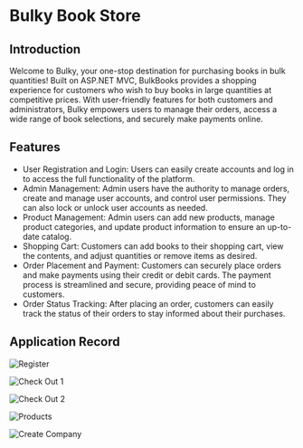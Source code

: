 # Bulky Book Store


## Introduction

Welcome to Bulky, your one-stop destination for purchasing books in bulk quantities! Built on ASP.NET MVC, BulkBooks provides a shopping experience for customers who wish to
buy books in large quantities at competitive prices. With user-friendly features for both customers and administrators, Bulky empowers users to manage their orders, access a wide 
range of book selections, and securely make payments online.

## Features

- User Registration and Login: Users can easily create accounts and log in to access the full functionality of the platform.
- Admin Management: Admin users have the authority to manage orders, create and manage user accounts, and control user permissions. They can also lock or unlock user accounts as needed.
- Product Management: Admin users can add new products, manage product categories, and update product information to ensure an up-to-date catalog.
- Shopping Cart: Customers can add books to their shopping cart, view the contents, and adjust quantities or remove items as desired.
- Order Placement and Payment: Customers can securely place orders and make payments using their credit or debit cards. The payment process is streamlined and secure, providing peace of mind to customers.
- Order Status Tracking: After placing an order, customers can easily track the status of their orders to stay informed about their purchases.

## Application Record


![Register](https://github.com/ameen226/Bulky_MVC/assets/56795675/b779c7fd-6e31-4bfe-8d66-4402806f22cf)

![Check Out 1](https://github.com/ameen226/Bulky_MVC/assets/56795675/04758d31-083c-4de6-a375-746b0f8c9690)

![Check Out 2](https://github.com/ameen226/Bulky_MVC/assets/56795675/0c054cf1-eda1-470e-957e-7e5def8b6649)

![Products](https://github.com/ameen226/Bulky_MVC/assets/56795675/702f8d81-df56-4d34-8c1f-de6c237dd807)

![Create Company](https://github.com/ameen226/Bulky_MVC/assets/56795675/e9ce2b50-d9c5-459e-8906-b4d51b7b79b6)







